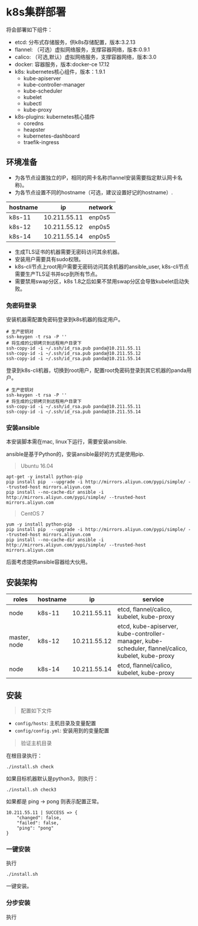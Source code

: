# k8s集群部署

将会部署如下组件：

- etcd: 分布式存储服务，供k8s存储配置，版本:3.2.13
- flannel: （可选）虚拟网络服务，支撑容器网络，版本:0.9.1
- calico: （可选,默认）虚拟网络服务，支撑容器网络，版本:3.0
- docker: 容器服务，版本:docker-ce 17.12
- k8s: kubernetes核心组件，版本：1.9.1
	- kube-apiserver
	- kube-controller-manager
	- kube-scheduler
	- kubelet
	- kubectl
	- kube-proxy
- k8s-plugins: kubernetes核心插件
	- coredns
	- heapster
	- kubernetes-dashboard
	- traefik-ingress

## 环境准备

- 为各节点设置独立的IP，相同的网卡名称(flannel安装需要指定默认网卡名称)。
- 为各节点设置不同的hostname（可选，建议设置好记的hostname）.

hostname | ip | network
--- | --- | ---
k8s-11 | 10.211.55.11 | enp0s5
k8s-12 | 10.211.55.12 | enp0s5
k8s-14 | 10.211.55.14 | enp0s5

- 生成TLS证书的机器需要无密码访问其余机器。
- 安装用户需要具有sudo权限。
- k8s-cli节点上root用户需要无密码访问其余机器的ansible_user, k8s-cli节点需要生产TLS证书并scp到所有节点。
- 需要禁用swap分区，k8s 1.8之后如果不禁用swap分区会导致kubelet启动失败。

### 免密码登录

安装机器需配置免密码登录到k8s机器的指定用户。

```
# 生产密钥对
ssh-keygen -t rsa -P ''
# 将生成的公钥拷贝到远程用户目录下
ssh-copy-id -i ~/.ssh/id_rsa.pub panda@10.211.55.11
ssh-copy-id -i ~/.ssh/id_rsa.pub panda@10.211.55.12
ssh-copy-id -i ~/.ssh/id_rsa.pub panda@10.211.55.14
```

登录到k8s-cli机器，切换到root用户，配置root免密码登录到其它机器的panda用户。

```
# 生产密钥对
ssh-keygen -t rsa -P ''
# 将生成的公钥拷贝到远程用户目录下
ssh-copy-id -i ~/.ssh/id_rsa.pub panda@10.211.55.11
ssh-copy-id -i ~/.ssh/id_rsa.pub panda@10.211.55.14
```

### 安装ansible

本安装脚本需在mac, linux下运行，需要安装ansible.

ansible是基于Python的，安装ansible最好的方式是使用pip.

> Ubuntu 16.04

```
apt-get -y install python-pip
pip install pip  --upgrade -i http://mirrors.aliyun.com/pypi/simple/ --trusted-host mirrors.aliyun.com
pip install --no-cache-dir ansible -i http://mirrors.aliyun.com/pypi/simple/ --trusted-host mirrors.aliyun.com
```

> CentOS 7

```
yum -y install python-pip
pip install pip  --upgrade -i http://mirrors.aliyun.com/pypi/simple/ --trusted-host mirrors.aliyun.com
pip install --no-cache-dir ansible -i http://mirrors.aliyun.com/pypi/simple/ --trusted-host mirrors.aliyun.com
```

后面考虑提供ansible容器给大伙用。

## 安装架构

roles | hostname | ip | service
--- | --- | --- | ---
node | k8s-11 | 10.211.55.11 | etcd, flannel/calico, kubelet, kube-proxy
master, node | k8s-12 | 10.211.55.12 | etcd, kube-apiserver, kube-controller-manager, kube-scheduler, flannel/calico, kubelet, kube-proxy
node | k8s-14 | 10.211.55.14 | etcd, flannel/calico, kubelet, kube-proxy

## 安装

> 配置如下文件

- `config/hosts`: 主机目录及变量配置
- `config/config.yml`: 安装用到的变量配置

> 验证主机目录

在根目录执行：

```
./install.sh check
```

如果目标机器默认是python3，则执行：

```
./install.sh check3
```

如果都是 ping -> pong 则表示配置正常。

```
10.211.55.11 | SUCCESS => {
    "changed": false,
    "failed": false,
    "ping": "pong"
}
```

### 一键安装

执行

```
./install.sh
```

一键安装。

### 分步安装

执行







